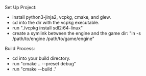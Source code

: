 Set Up Project:
- install python3-jinja2, vcpkg, cmake, and glew.
- cd into the dir with the vcpkg executable.
- run "./vcpkg install sdl2:64-linux"
- create a symlink between the engine and the game dir:
  "ln -s /path/to/engine /path/to/game/engine"


Build Process:
- cd into your build directory.
- run "cmake .. --preset debug"
- run "cmake --build ."
